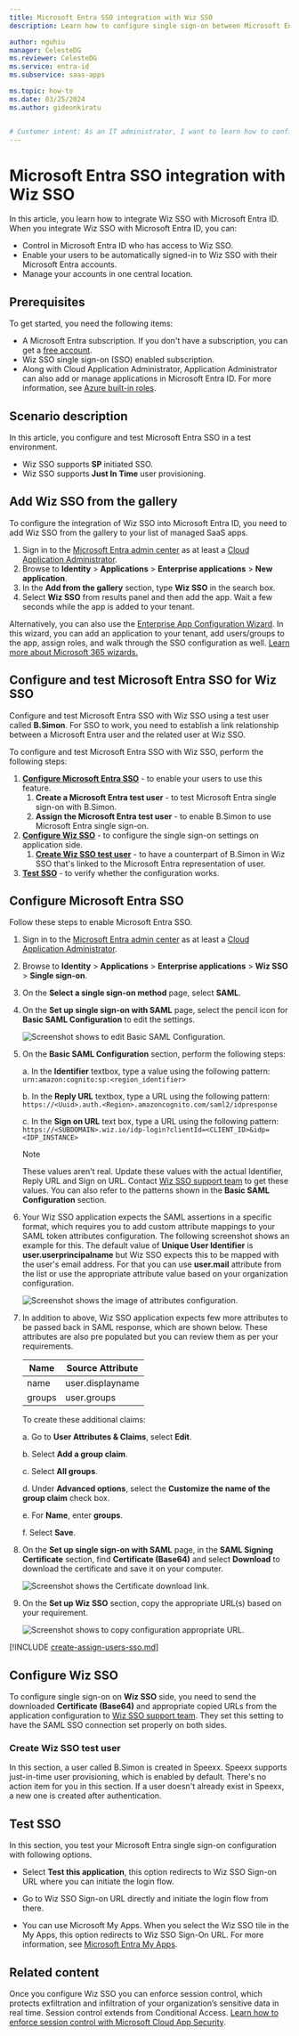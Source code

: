 ```yaml
---
title: Microsoft Entra SSO integration with Wiz SSO
description: Learn how to configure single sign-on between Microsoft Entra ID and Wiz SSO.

author: nguhiu
manager: CelesteDG
ms.reviewer: CelesteDG
ms.service: entra-id
ms.subservice: saas-apps

ms.topic: how-to
ms.date: 03/25/2024
ms.author: gideonkiratu


# Customer intent: As an IT administrator, I want to learn how to configure single sign-on between Microsoft Entra ID and Wiz SSO so that I can control who has access to Wiz SSO, enable automatic sign-in with Microsoft Entra accounts, and manage my accounts in one central location.
---
```


# Microsoft Entra SSO integration with Wiz SSO

In this article,  you learn how to integrate Wiz SSO with Microsoft Entra ID. When you integrate Wiz SSO with Microsoft Entra ID, you can:

* Control in Microsoft Entra ID who has access to Wiz SSO.
* Enable your users to be automatically signed-in to Wiz SSO with their Microsoft Entra accounts.
* Manage your accounts in one central location.

## Prerequisites

To get started, you need the following items:

* A Microsoft Entra subscription. If you don't have a subscription, you can get a [free account](https://azure.microsoft.com/free/).
* Wiz SSO single sign-on (SSO) enabled subscription.
* Along with Cloud Application Administrator, Application Administrator can also add or manage applications in Microsoft Entra ID.
For more information, see [Azure built-in roles](~/identity/role-based-access-control/permissions-reference.md).

## Scenario description

In this article,  you configure and test Microsoft Entra SSO in a test environment.

* Wiz SSO supports **SP** initiated SSO.
* Wiz SSO supports **Just In Time** user provisioning.

## Add Wiz SSO from the gallery

To configure the integration of Wiz SSO into Microsoft Entra ID, you need to add Wiz SSO from the gallery to your list of managed SaaS apps.

1. Sign in to the [Microsoft Entra admin center](https://entra.microsoft.com) as at least a [Cloud Application Administrator](~/identity/role-based-access-control/permissions-reference.md#cloud-application-administrator).
1. Browse to **Identity** > **Applications** > **Enterprise applications** > **New application**.
1. In the **Add from the gallery** section, type **Wiz SSO** in the search box.
1. Select **Wiz SSO** from results panel and then add the app. Wait a few seconds while the app is added to your tenant.

 Alternatively, you can also use the [Enterprise App Configuration Wizard](https://portal.office.com/AdminPortal/home?Q=Docs#/azureadappintegration). In this wizard, you can add an application to your tenant, add users/groups to the app, assign roles, and walk through the SSO configuration as well. [Learn more about Microsoft 365 wizards.](/microsoft-365/admin/misc/azure-ad-setup-guides)

<a name='configure-and-test-azure-ad-sso-for-wiz-sso'></a>

## Configure and test Microsoft Entra SSO for Wiz SSO

Configure and test Microsoft Entra SSO with Wiz SSO using a test user called **B.Simon**. For SSO to work, you need to establish a link relationship between a Microsoft Entra user and the related user at Wiz SSO.

To configure and test Microsoft Entra SSO with Wiz SSO, perform the following steps:

1. **[Configure Microsoft Entra SSO](#configure-azure-ad-sso)** - to enable your users to use this feature.
    1. **Create a Microsoft Entra test user** - to test Microsoft Entra single sign-on with B.Simon.
    1. **Assign the Microsoft Entra test user** - to enable B.Simon to use Microsoft Entra single sign-on.
1. **[Configure Wiz SSO](#configure-wiz-sso)** - to configure the single sign-on settings on application side.
    1. **[Create Wiz SSO test user](#create-wiz-sso-test-user)** - to have a counterpart of B.Simon in Wiz SSO that's linked to the Microsoft Entra representation of user.
1. **[Test SSO](#test-sso)** - to verify whether the configuration works.

<a name='configure-azure-ad-sso'></a>

## Configure Microsoft Entra SSO

Follow these steps to enable Microsoft Entra SSO.

1. Sign in to the [Microsoft Entra admin center](https://entra.microsoft.com) as at least a [Cloud Application Administrator](~/identity/role-based-access-control/permissions-reference.md#cloud-application-administrator).
1. Browse to **Identity** > **Applications** > **Enterprise applications** > **Wiz SSO** > **Single sign-on**.
1. On the **Select a single sign-on method** page, select **SAML**.
1. On the **Set up single sign-on with SAML** page, select the pencil icon for **Basic SAML Configuration** to edit the settings.

    ![Screenshot shows to edit Basic SAML Configuration.](common/edit-urls.png "Basic Configuration")

1. On the **Basic SAML Configuration** section, perform the following steps:

    a. In the **Identifier** textbox, type a value using the following pattern:
    `urn:amazon:cognito:sp:<region_identifier>`

    b. In the **Reply URL** textbox, type a URL using the following pattern:
    `https://<Uuid>.auth.<Region>.amazoncognito.com/saml2/idpresponse`

    c. In the **Sign on URL** text box, type a URL using the following pattern:
    `https://<SUBDOMAIN>.wiz.io/idp-login?clientId=<CLIENT_ID>&idp=<IDP_INSTANCE>`

    > [!Note]
    > These values aren't real. Update these values with the actual Identifier, Reply URL and Sign on URL. Contact [Wiz SSO support team](mailto:delivery@wiz.io) to get these values. You can also refer to the patterns shown in the **Basic SAML Configuration** section.

1. Your Wiz SSO application expects the SAML assertions in a specific format, which requires you to add custom attribute mappings to your SAML token attributes configuration. The following screenshot shows an example for this. The default value of **Unique User Identifier** is **user.userprincipalname** but Wiz SSO expects this to be mapped with the user's email address. For that you can use **user.mail** attribute from the list or use the appropriate attribute value based on your organization configuration.

	![Screenshot shows the image of attributes configuration.](common/default-attributes.png "Attributes")

1. In addition to above, Wiz SSO application expects few more attributes to be passed back in SAML response, which are shown below. These attributes are also pre populated but you can review them as per your requirements.

    | Name | Source Attribute|
    | ------------ | --------- |
    | name | user.displayname |
    | groups | user.groups |

    To create these additional claims:

   a. Go to **User Attributes & Claims**, select **Edit**.

   b. Select **Add a group claim**.

   c. Select **All groups**.

   d. Under **Advanced options**, select the **Customize the name of the group claim** check box.

   e. For **Name**, enter **groups**.
   
   f. Select **Save**.   

1. On the **Set up single sign-on with SAML** page, in the **SAML Signing Certificate** section,  find **Certificate (Base64)** and select **Download** to download the certificate and save it on your computer.

    ![Screenshot shows the Certificate download link.](common/certificatebase64.png "Certificate")

1. On the **Set up Wiz SSO** section, copy the appropriate URL(s) based on your requirement.

	![Screenshot shows to copy configuration appropriate URL.](common/copy-configuration-urls.png "Metadata")  

<a name='create-an-azure-ad-test-user'></a>

[!INCLUDE [create-assign-users-sso.md](~/identity/saas-apps/includes/create-assign-users-sso.md)]

## Configure Wiz SSO

To configure single sign-on on **Wiz SSO** side, you need to send the downloaded **Certificate (Base64)** and appropriate copied URLs from the application configuration to [Wiz SSO support team](mailto:delivery@wiz.io). They set this setting to have the SAML SSO connection set properly on both sides.

### Create Wiz SSO test user

In this section, a user called B.Simon is created in Speexx. Speexx supports just-in-time user provisioning, which is enabled by default. There's no action item for you in this section. If a user doesn't already exist in Speexx, a new one is created after authentication.

## Test SSO 

In this section, you test your Microsoft Entra single sign-on configuration with following options. 

* Select **Test this application**, this option redirects to Wiz SSO Sign-on URL where you can initiate the login flow. 

* Go to Wiz SSO Sign-on URL directly and initiate the login flow from there.

* You can use Microsoft My Apps. When you select the Wiz SSO tile in the My Apps, this option redirects to Wiz SSO Sign-On URL. For more information, see [Microsoft Entra My Apps](/azure/active-directory/manage-apps/end-user-experiences#azure-ad-my-apps).

## Related content

Once you configure Wiz SSO you can enforce session control, which protects exfiltration and infiltration of your organization’s sensitive data in real time. Session control extends from Conditional Access. [Learn how to enforce session control with Microsoft Cloud App Security](/cloud-app-security/proxy-deployment-aad).
